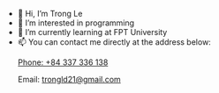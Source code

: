 - 👋 Hi, I’m Trong Le
- 👀 I’m interested in programming
- 🌱 I’m currently learning at FPT University
- 📫 You can contact me directly at the address below:
  <p>
    <a href="tel:+84337336138">Phone: +84 337 336 138</a>
  </p>
  <p>
    Email: <a href="mailto:trongld21@gmail.com">trongld21@gmail.com</a>
  </p>

<!---
trongld21/trongld21 is a ✨ special ✨ repository because its `README.md` (this file) appears on your GitHub profile.
You can click the Preview link to take a look at your changes.
--->
